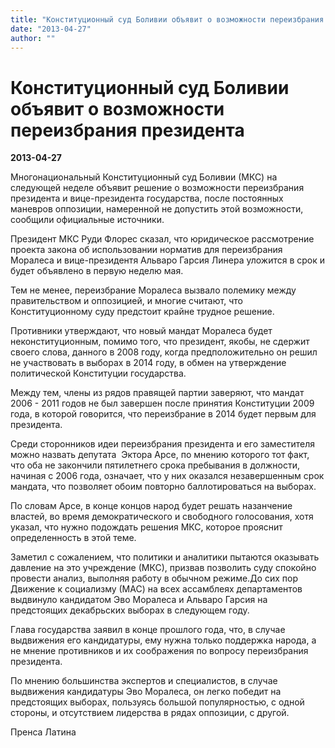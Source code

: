 ```yaml
---
title: "Конституционный суд Боливии объявит о возможности переизбрания президента"
date: "2013-04-27"
author: ""
---
```


# Конституционный суд Боливии объявит о возможности переизбрания президента

**2013-04-27** 

Многонациональный Конституционный суд Боливии (МКС) на следующей неделе объявит решение о возможности переизбрания президента и вице-президента государства, после постоянных маневров оппозиции, намеренной не допустить этой возможности, сообщили официальные источники.

Президент МКС Руди Флорес сказал, что юридическое рассмотрение проекта закона об использовании норматив для переизбрания Моралеса и вице-президентя Альваро Гарсия Линера уложится в срок и будет объявлено в первую неделю мая.

Тем не менее, переизбрание Моралеса вызвало полемику между правительством и оппозицией, и многие считают, что Конституционному суду предстоит крайне трудное решение. 

Противники утверждают, что новый мандат Моралеса будет неконституционным, помимо того, что президент, якобы, не сдержит своего слова, данного в 2008 году, когда предположительно он решил не участвовать в выборах в 2014 году, в обмен на утверждение политической Конституции государства.

Между тем, члены из рядов правящей партии заверяют, что мандат 2006 - 2011 годов не был завершен после принятия Конституции 2009 года, в которой говорится, что переизбрание в 2014 будет первым для президента. 

Среди сторонников идеи переизбрания президента и его заместителя можно назвать депутата  Эктора Арсе, по мнению которого тот факт, что оба не закончили пятилетнего срока пребывания в должности, начиная с 2006 года, означает, что у них оказался незавершенным срок мандата, что позволяет обоим повторно баллотироваться на выборах.

По словам Арсе, в конце концов народ будет решать назанчение властей, во время демократического и свободного голосования, хотя указал, что нужно подождать решения МКС, которое прояснит определенность в этой теме.

Заметил с сожалением, что политики и аналитики пытаются оказывать давление на это учреждение (МКС), призвав позволить суду спокойно провести анализ, выполняя работу в обычном режиме.До сих пор Движение к социализму (МАС) на всех ассамблеях департаментов выдвинуло кандидатом Эво Моралеса и Альваро Гарсия на предстоящих декабрьских выборах в следующем году.

Глава государства заявил в конце прошлого года, что, в случае выдвижения его кандидатуры, ему нужна только поддержка народа, а не мнение противников и их соображения по вопросу переизбрания президента. 

По мнению большинства экспертов и специалистов, в случае выдвижения кандидатуры Эво Моралеса, он легко победит на предстоящих выборах, пользуясь большой популярностью, с одной стороны, и отсутствием лидерства в рядах оппозиции, с другой.

Пренса Латина